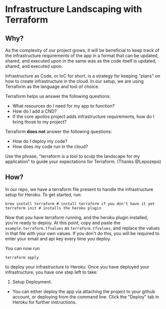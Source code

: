 # Infrastructure Landscaping with Terraform

## Why?

As the complexity of our project grows, it will be beneficial to keep track of the infrastructure requirements of the app in a format that can be updated, shared, and executed upon in the same was as the code itself is updated, shared, and executed upon.

Infrastructure as Code, or IoC for short, is a strategy for keeping "plans" on how to create infrastructure in the cloud. In our setup, we are using Terraform as the language and tool of choice.

Terraform helps us answer the following questions:

* What resources do I need for my app to function?
* How do I add a CND?
* If the core apollos project adds infrastructure requirements, how do I bring those to my project?

Terraform **does not** answer the following questions:

* How do I deploy my code?
* How does my code run in the cloud?

Use the phrase, "terraform is a tool to sculp the landscape for my application" to guide your expectations for Terraform. (Thanks @Lepozepo)

## How?

In our repo, we have a terraform file present to handle the infrastructure setup for Heroku. To get started, run:

```
brew install terraform # install terraform if you don't have it yet
terraform init # installs the heroku plugin
```

Now that you have terraform running, and the heroku plugin installed, you're ready to deploy. At this point, copy and paste the `example.terraform.tfvalues` as `terraform.tfvalues`, and replace the values in that file with your own values. If you don't do this, you will be required to enter your email and api key every time you deploy.

You can now run

```
terraform apply
```

to deploy your infrastructure to Heroku. Once you have deployed your infrastructure, you have one step left to take:

1. Setup Deployment.
  - You can either deploy the app via attaching the project to your github account, or deploying from the command line. Click the "Deploy" tab in Heroku for further instructions.
